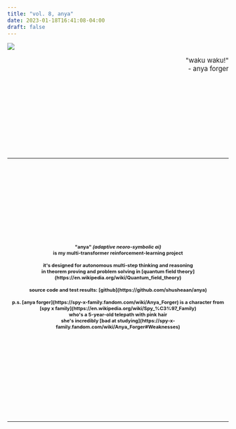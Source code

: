 ```yaml
---
title: "vol. 8, anya"
date: 2023-01-18T16:41:08-04:00
draft: false
---
```


![](../../images/anya.jpg)

<div style='font-size: 15px' align='right'>
    "waku waku!"<br>
	 - anya forger
</div>
<a id="menu"></a>

<!--more-->

<img vspace="90">

---
<!-- cd -->
<img vspace="90">
<div style='font-size: 11px' align='center'>
    <b>
    "anya" <i>(adaptive neoro-symbolic ai)</i> <br>
    is my multi-transformer reinforcement-learning project <br>
    <br>
    it's designed for autonomous multi-step thinking and reasoning <br>
    in theorem proving and problem solving in [quantum field theory](https://en.wikipedia.org/wiki/Quantum_field_theory) <br>
    <br>
    source code and test results: [github](https://github.com/shusheaan/anya) <br>
    <br>
    p.s. [anya forger](https://spy-x-family.fandom.com/wiki/Anya_Forger) is a character from [spy x family](https://en.wikipedia.org/wiki/Spy_%C3%97_Family) <br>
    who's a 5-year-old telepath with pink hair <br>
    she's incredibly [bad at studying](https://spy-x-family.fandom.com/wiki/Anya_Forger#Weaknesses) <br>
    <br>
</div>
<img vspace="90">

---
<img vspace="180">